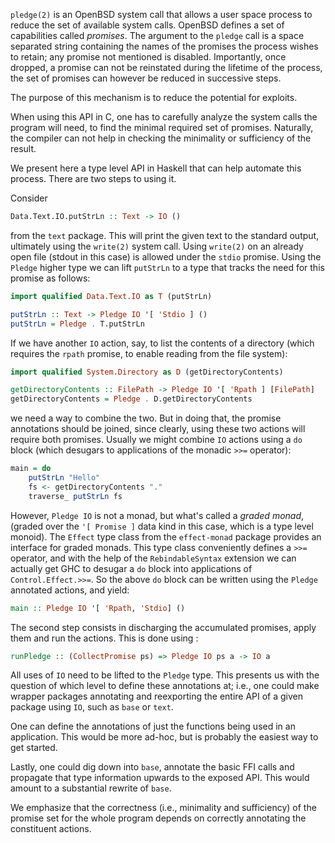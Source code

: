 `pledge(2)` is an OpenBSD system call that allows a user space process
to reduce the set of available system calls. OpenBSD defines a set of
capabilities called _promises_. The argument to the `pledge` call is a
space separated string containing the names of the promises the
process wishes to retain; any promise not mentioned is
disabled. Importantly, once dropped, a promise can not be reinstated
during the lifetime of the process, the set of promises can however be
reduced in successive steps.

The purpose of this mechanism is to reduce the potential for exploits.

When using this API in C, one has to carefully analyze the system
calls the program will need, to find the minimal required set of
promises. Naturally, the compiler can not help in checking the
minimality or sufficiency of the result.

We present here a type level API in Haskell that can help automate
this process. There are two steps to using it.

Consider

```haskell
Data.Text.IO.putStrLn :: Text -> IO ()
```

from the `text` package. This will print the given text to the
standard output, ultimately using the `write(2)` system call. Using
`write(2)` on an already open file (stdout in this case) is allowed
under the `stdio` promise. Using the `Pledge` higher type we can lift
`putStrLn` to a type that tracks the need for this promise as follows:

```haskell
import qualified Data.Text.IO as T (putStrLn)

putStrLn :: Text -> Pledge IO '[ 'Stdio ] ()
putStrLn = Pledge . T.putStrLn
```

If we have another `IO` action, say, to list the contents of a
directory (which requires the `rpath` promise, to enable reading from
the file system):

```haskell
import qualified System.Directory as D (getDirectoryContents)

getDirectoryContents :: FilePath -> Pledge IO '[ 'Rpath ] [FilePath]
getDirectoryContents = Pledge . D.getDirectoryContents

```

we need a way to combine the two. But in doing that, the promise
annotations should be joined, since clearly, using these two actions
will require both promises. Usually we might combine `IO` actions
using a `do` block (which desugars to applications of the monadic
`>>=` operator):

```haskell
main = do
	putStrLn "Hello"
	fs <- getDirectoryContents "."
	traverse_ putStrLn fs
```

However, `Pledge IO` is not a monad, but what's called a _graded
monad_, (graded over the `'[ Promise ]` data kind in this case, which
is a type level monoid). The `Effect` type class from the
`effect-monad` package provides an interface for graded monads. This
type class conveniently defines a `>>=` operator, and with the help of
the `RebindableSyntax` extension we can actually get GHC to desugar a
`do` block into applications of `Control.Effect.>>=`. So the above
`do` block can be written using the `Pledge` annotated actions, and
yield:

```haskell
main :: Pledge IO '[ 'Rpath, 'Stdio] ()
```

The second step consists in discharging the accumulated promises,
apply them and run the actions. This is done using :

```haskell
runPledge :: (CollectPromise ps) => Pledge IO ps a -> IO a
```

All uses of `IO` need to be lifted to the `Pledge` type. This presents
us with the question of which level to define these annotations at;
i.e., one could make wrapper packages annotating and reexporting the
entire API of a given package using `IO`, such as `base` or `text`.

One can define the annotations of just the functions being used in an
application. This would be more ad-hoc, but is probably the easiest
way to get started.

Lastly, one could dig down into `base`, annotate the basic FFI calls
and propagate that type information upwards to the exposed API. This
would amount to a substantial rewrite of `base`.

We emphasize that the correctness (i.e., minimality and sufficiency)
of the promise set for the whole program depends on correctly
annotating the constituent actions.
